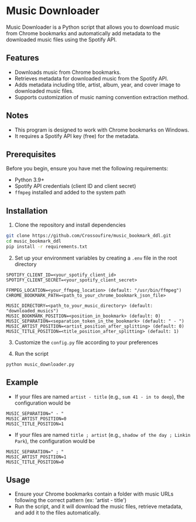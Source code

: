 # Music Downloader

Music Downloader is a Python script that allows you to download music from Chrome bookmarks and automatically add 
metadata to the downloaded music files using the Spotify API.


## Features

- Downloads music from Chrome bookmarks.
- Retrieves metadata for downloaded music from the Spotify API.
- Adds metadata including title, artist, album, year, and cover image to downloaded music files.
- Supports customization of music naming convention extraction method.


## Notes

- This program is designed to work with Chrome bookmarks on Windows.
- It requires a Spotify API key (free) for the metadata.


## Prerequisites

Before you begin, ensure you have met the following requirements:

- Python 3.9+
- Spotify API credentials (client ID and client secret)
- `ffmpeg` installed and added to the system path


## Installation

1. Clone the repository and install dependencies
```bash
git clone https://github.com/Crossoufire/music_bookmark_ddl.git
cd music_bookmark_ddl
pip install -r requirements.txt
```

2. Set up your environment variables by creating a `.env` file in the root directory
```
SPOTIFY_CLIENT_ID=<your_spotify_client_id>
SPOTIFY_CLIENT_SECRET=<your_spotify_client_secret>

FFMPEG_LOCATION=<your_ffmpeg_location> (default: "/usr/bin/ffmpeg")
CHROME_BOOKMARK_PATH=<path_to_your_chrome_bookmark_json_file>

MUSIC_DIRECTORY=<path_to_your_music_directory> (default: "downloaded_musics")
MUSIC_BOOKMARK_POSITION=<position_in_bookmark> (default: 0)
MUSIC_SEPARATION=<separation_token_in_the_bookmark> (default: " - ")
MUSIC_ARTIST_POSITION=<artist_position_after_splitting> (default: 0)
MUSIC_TITLE_POSITION=<title_position_after_splitting> (default: 1)
```
3. Customize the `config.py` file according to your preferences

4. Run the script
```
python music_downloader.py
```

## Example
- If your files are named `artist - title` (e.g., `sum 41 - in to deep`), the configuration would be
```
MUSIC_SEPARATION=" - "
MUSIC_ARTIST_POSITION=0
MUSIC_TITLE_POSITION=1
```
- If your files are named `title ; artist` (e.g., `shadow of the day ; Linkin Park`), the configuration would be
```
MUSIC_SEPARATION=" ; "
MUSIC_ARTIST_POSITION=1
MUSIC_TITLE_POSITION=0
```

## Usage
- Ensure your Chrome bookmarks contain a folder with music URLs following the correct pattern (ex: 'artist - title')
- Run the script, and it will download the music files, retrieve metadata, and add it to the files automatically.
